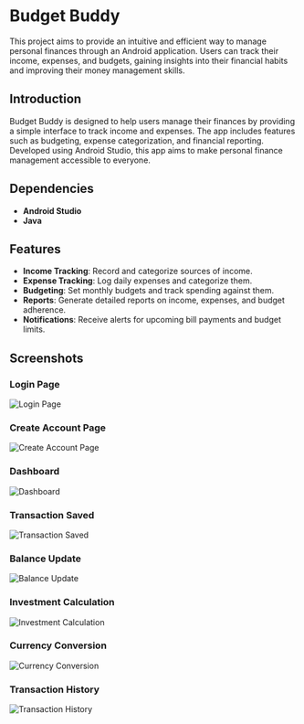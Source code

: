 # **Budget Buddy**

This project aims to provide an intuitive and efficient way to manage personal finances through an Android application. Users can track their income, expenses, and budgets, gaining insights into their financial habits and improving their money management skills.

## **Introduction**

Budget Buddy is designed to help users manage their finances by providing a simple interface to track income and expenses. The app includes features such as budgeting, expense categorization, and financial reporting. Developed using Android Studio, this app aims to make personal finance management accessible to everyone.

## **Dependencies**

- **Android Studio**
- **Java**

## **Features**

- **Income Tracking**: Record and categorize sources of income.
- **Expense Tracking**: Log daily expenses and categorize them.
- **Budgeting**: Set monthly budgets and track spending against them.
- **Reports**: Generate detailed reports on income, expenses, and budget adherence.
- **Notifications**: Receive alerts for upcoming bill payments and budget limits.

## **Screenshots**

### **Login Page**
![Login Page](images/Screenshot%202024-06-02%20223606.png)

### **Create Account Page**
![Create Account Page](images/Screenshot%202024-06-02%20223623.png)

### **Dashboard**
![Dashboard](images/Screenshot%202024-06-02%20223722.png)

### **Transaction Saved**
![Transaction Saved](images/Screenshot%202024-06-02%20223755.png)

### **Balance Update**
![Balance Update](images/Screenshot%202024-06-02%20231204.png)

### **Investment Calculation**
![Investment Calculation](images/Screenshot%202024-06-02%20231235.png)

### **Currency Conversion**
![Currency Conversion](images/Screenshot%202024-06-02%20231250.png)

### **Transaction History**
![Transaction History](images/Screenshot%202024-06-02%20231314.png)
